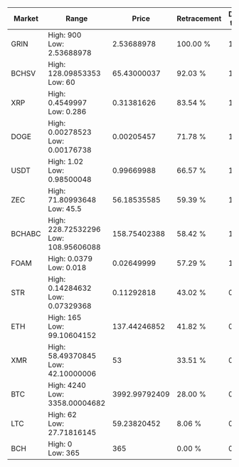 | Market | Range | Price| Retracement | Doubles to 50% |
| --- | --- | --- | --- | --- |
| GRIN | High: 900<br />Low: 2.53688978 | 2.53688978 | 100.00 % | 177.88 |
| BCHSV | High: 128.09853353<br />Low: 60 | 65.43000037 | 92.03 % | 1.44 |
| XRP | High: 0.4549997<br />Low: 0.286 | 0.31381626 | 83.54 % | 1.18 |
| DOGE | High: 0.00278523<br />Low: 0.00176738 | 0.00205457 | 71.78 % | 1.11 |
| USDT | High: 1.02<br />Low: 0.98500048 | 0.99669988 | 66.57 % | 1.01 |
| ZEC | High: 71.80993648<br />Low: 45.5 | 56.18535585 | 59.39 % | 1.04 |
| BCHABC | High: 228.72532296<br />Low: 108.95606088 | 158.75402388 | 58.42 % | 1.06 |
| FOAM | High: 0.0379<br />Low: 0.018 | 0.02649999 | 57.29 % | 1.05 |
| STR | High: 0.14284632<br />Low: 0.07329368 | 0.11292818 | 43.02 % | 0.00 |
| ETH | High: 165<br />Low: 99.10604152 | 137.44246852 | 41.82 % | 0.00 |
| XMR | High: 58.49370845<br />Low: 42.10000006 | 53 | 33.51 % | 0.00 |
| BTC | High: 4240<br />Low: 3358.00004682 | 3992.99792409 | 28.00 % | 0.00 |
| LTC | High: 62<br />Low: 27.71816145 | 59.23820452 | 8.06 % | 0.00 |
| BCH | High: 0<br />Low: 365 | 365 | 0.00 % | 0.00 |
